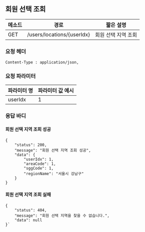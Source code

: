 ## 회원 선택 조회

| 메소드 | 경로                       | 짧은 설명           |
| ------ | -------------------------- | ------------------- |
| GET    | /users/locations/{userIdx} | 회원 선택 지역 조회 |

### 요청 헤더

```
Content-Type : application/json,
```

### 요청 파라미터

| 파라미터 명 | 파라미터 값 예시 |
| ----------- | ---------------- |
| userIdx     | 1                |

### 응답 바디

#### 회원 선택 지역 조회 성공

```
{
    "status": 200,
    "message": "회원 선택 지역 조회 성공",
    "data": {
        "userIdx": 1,
        "areaCode": 1,
        "sggCode": 1,
        "regionName": "서울시 강남구"
    }
}
```

#### 회원 선택 지역 조회 실패

```
{
    "status": 404,
    "message": "회원 선택 지역을 찾을 수 없습니다.",
    "data": null
}`
```